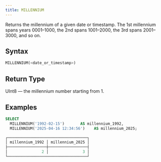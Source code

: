 ```yaml
---
title: MILLENNIUM
---
```


Returns the millennium of a given date or timestamp. The 1st millennium spans years 0001–1000, the 2nd spans 1001–2000, the 3rd spans 2001–3000, and so on.

## Syntax

```sql
MILLENNIUM(<date_or_timestamp>)
```

## Return Type

UInt8 — the millennium number starting from 1.

## Examples

```sql
SELECT
  MILLENNIUM('1992-02-15')       AS millennium_1992,
  MILLENNIUM('2025-04-16 12:34:56')    AS millennium_2025;
```

```sql
┌───────────────────────────────────┐
│ millennium_1992 │ millennium_2025 │
├─────────────────┼─────────────────┤
│               2 │               3 │
└───────────────────────────────────┘
```